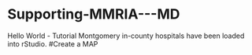 # Supporting-MMRIA---MD
Hello World - Tutorial 
Montgomery in-county hospitals have been loaded into rStudio. #Create a MAP  
